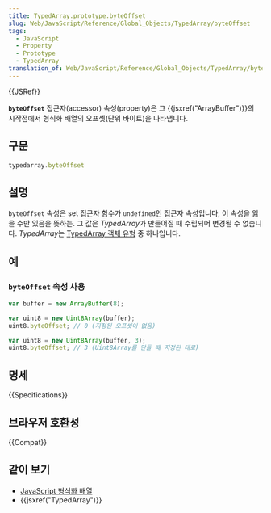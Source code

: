 ```yaml
---
title: TypedArray.prototype.byteOffset
slug: Web/JavaScript/Reference/Global_Objects/TypedArray/byteOffset
tags:
  - JavaScript
  - Property
  - Prototype
  - TypedArray
translation_of: Web/JavaScript/Reference/Global_Objects/TypedArray/byteOffset
---
```

{{JSRef}}

**`byteOffset`** 접근자(accessor) 속성(property)은 그 {{jsxref("ArrayBuffer")}}의 시작점에서 형식화 배열의 오프셋(단위 바이트)을 나타냅니다.

## 구문

```js
typedarray.byteOffset
```

## 설명

`byteOffset` 속성은 set 접근자 함수가 `undefined`인 접근자 속성입니다, 이 속성을 읽을 수만 있음을 뜻하는. 그 값은 *TypedArray*가 만들어질 때 수립되어 변경될 수 없습니다. *TypedArray*는 [TypedArray 객체 유형](/ko/docs/Web/JavaScript/Reference/Global_Objects/TypedArray#TypedArray_객체) 중 하나입니다.

## 예

### `byteOffset` 속성 사용

```js
var buffer = new ArrayBuffer(8);

var uint8 = new Uint8Array(buffer);
uint8.byteOffset; // 0 (지정된 오프셋이 없음)

var uint8 = new Uint8Array(buffer, 3);
uint8.byteOffset; // 3 (Uint8Array를 만들 때 지정된 대로)
```

## 명세

{{Specifications}}

## 브라우저 호환성

{{Compat}}

## 같이 보기

- [JavaScript 형식화 배열](/ko/docs/Web/JavaScript/Typed_arrays)
- {{jsxref("TypedArray")}}
